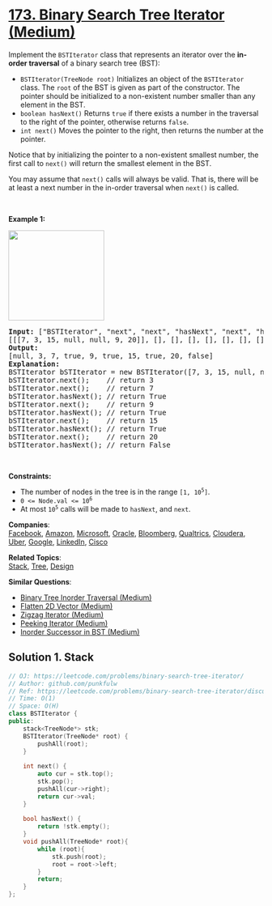 # [173. Binary Search Tree Iterator (Medium)](https://leetcode.com/problems/binary-search-tree-iterator/)

<p>Implement the <code>BSTIterator</code> class that represents an iterator over the <b>in-order traversal</b> of a binary search tree (BST):</p>

<ul>
	<li><code>BSTIterator(TreeNode root)</code> Initializes an object of the <code>BSTIterator</code> class. The <code>root</code> of the BST is given as part of the constructor. 
    The pointer should be initialized to a non-existent number smaller than any element in the BST.</li>
	<li><code>boolean hasNext()</code> Returns <code>true</code> if there exists a number in the traversal to the right of the pointer, otherwise returns <code>false</code>.</li>
  <li><code>int next()</code> Moves the pointer to the right, then returns the number at the pointer.</li>
</ul>

<p>Notice that by initializing the pointer to a non-existent smallest number, the first call to <code>next()</code>  will return the smallest element in the BST.</p>

<p>You may assume that <code>next()</code> calls will always be valid. That is, there will be at least a next number in the in-order traversal when <code>next()</code> is called.</p>
<p>&nbsp;</p>

<ul>
</ul>


<p><strong>Example 1:</strong></p>
<img alt="" src="https://assets.leetcode.com/uploads/2018/12/25/bst-tree.png" style="width: 189px; height: 178px;">
<pre>
<strong>Input:</strong> ["BSTIterator", "next", "next", "hasNext", "next", "hasNext", "next", "hasNext", "next", "hasNext"]
[[[7, 3, 15, null, null, 9, 20]], [], [], [], [], [], [], [], [], []]
<strong>Output:</strong> 
[null, 3, 7, true, 9, true, 15, true, 20, false]
<strong>Explanation:</strong> 
BSTIterator bSTIterator = new BSTIterator([7, 3, 15, null, null, 9, 20]);
bSTIterator.next();    // return 3
bSTIterator.next();    // return 7
bSTIterator.hasNext(); // return True
bSTIterator.next();    // return 9
bSTIterator.hasNext(); // return True
bSTIterator.next();    // return 15
bSTIterator.hasNext(); // return True
bSTIterator.next();    // return 20
bSTIterator.hasNext(); // return False
</pre>

<p>&nbsp;</p>

<p><b>Constraints:</b></p>

<ul>
	<li>The number of nodes in the tree is in the range <code>[1, 10<sup>5</sup>]</code>.</li>
  <li><code>0 &lt;= Node.val &lt;= 10<sup>6</sup></code></li>
  <li>At most <code>10<sup>5</sup></code> calls will be made to <code>hasNext</code>, and <code>next</code>.</li>
</ul>



**Companies**:  
[Facebook](https://leetcode.com/company/facebook), [Amazon](https://leetcode.com/company/amazon), [Microsoft](https://leetcode.com/company/microsoft), [Oracle](https://leetcode.com/company/oracle), [Bloomberg](https://leetcode.com/company/bloomberg), [Qualtrics](https://leetcode.com/company/qualtrics), [Cloudera](https://leetcode.com/company/cloudera), [Uber](https://leetcode.com/company/uber), [Google](https://leetcode.com/company/google), [LinkedIn](https://leetcode.com/company/linkedin), [Cisco](https://leetcode.com/company/cisco)

**Related Topics**:  
[Stack](https://leetcode.com/tag/stack/), [Tree](https://leetcode.com/tag/tree/), [Design](https://leetcode.com/tag/design/)

**Similar Questions**:
* [Binary Tree Inorder Traversal (Medium)](https://leetcode.com/problems/binary-tree-inorder-traversal/)
* [Flatten 2D Vector (Medium)](https://leetcode.com/problems/flatten-2d-vector/)
* [Zigzag Iterator (Medium)](https://leetcode.com/problems/zigzag-iterator/)
* [Peeking Iterator (Medium)](https://leetcode.com/problems/peeking-iterator/)
* [Inorder Successor in BST (Medium)](https://leetcode.com/problems/inorder-successor-in-bst/)

## Solution 1. Stack

```cpp
// OJ: https://leetcode.com/problems/binary-search-tree-iterator/
// Author: github.com/punkfulw
// Ref: https://leetcode.com/problems/binary-search-tree-iterator/discuss/52525/My-solutions-in-3-languages-with-Stack
// Time: O(1) 
// Space: O(H)
class BSTIterator {
public:
    stack<TreeNode*> stk;
    BSTIterator(TreeNode* root) {
        pushAll(root);
    }
    
    int next() {
        auto cur = stk.top();
        stk.pop();
        pushAll(cur->right);
        return cur->val;
    }
    
    bool hasNext() {
        return !stk.empty();
    }
    void pushAll(TreeNode* root){
        while (root){
            stk.push(root);
            root = root->left;
        }
        return;
    }
};
```
